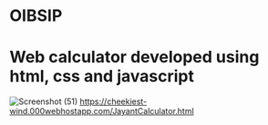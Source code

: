 # OIBSIP
# Web calculator developed using html, css and javascript
![Screenshot (51)](https://user-images.githubusercontent.com/102972207/236205478-3be6de0a-6885-409e-8014-f937cfedf2e4.png)
https://cheekiest-wind.000webhostapp.com/JayantCalculator.html
